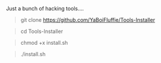 Just a bunch of hacking tools.... 

>git clone https://github.com/YaBoiFluffie/Tools-Installer

>cd Tools-Installer

>chmod +x install.sh

>./install.sh
